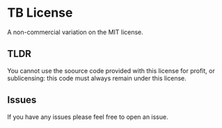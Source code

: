 # TB License
A non-commercial variation on the MIT license.

## TLDR

You cannot use the soource code provided with this license for profit, or sublicensing: this code must always remain under this license.

## Issues
If you have any issues please feel free to open an issue.
